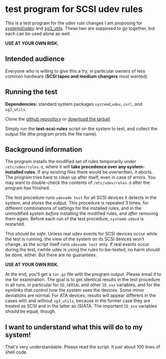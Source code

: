 # test program for SCSI udev rules

This is a test program for the udev rule changes I am proposing for 
[systemd/udev](https://github.com/systemd/systemd/pull/7594) and 
[sg3_utils](https://github.com/hreinecke/sg3_utils/pull/22). These two are
supposed to go together, but each can be used alone as well.

**USE AT YOUR OWN RISK.**

## Intended audience

Everyone who is willing to give this a try, in particular owners of less
common hardware (__SCSI tapes and medium changers__ most wanted).

## Running the test

**Dependencies:** standard system packages `systemd`,`udev`, `curl`, and `sg3_utils`.

Clone the [github repository](https://github.com/mwilck/test-udev-rules) 
or [download the tarball](https://codeload.github.com/mwilck/test-udev-rules/tar.gz/master).

Simply run the **test-scsi-rules** script on the system to test, and collect
the output file (the program prints the file name).

## Background information

The program installs the modified set of rules temporarily under
`/etc/udev/rules.d`, where it will __take precedence over any system-installed
rules__. If any existing files there would be overwritten, it aborts.
The program tries hard to clean up after itself, even in case of errors.
You may want to double-check the contents of `/etc/udev/rules.d` after the
program has finished.

The test procedure runs `udevadm test` for all SCSI devices it detects in the
system, and stores the output. This procedure is repeated 3 times, for
different combinations of settings for the installed rules, and in the
unmodified system *before* installing the modified rules, and *after* removing
them again. Before each run of the test procedure, `systemd-udevd` is restarted.

This *should be safe*. Unless real udev events for SCSI devices occur while the test is
running, the view of the system on its SCSI devices won't change, as the
script itself runs `udevadm test` only. If real events occur during the test,
cwhile udev is using the rules to-be-tested, no harm should be done, either.
But there are no guarantees.

**USE AT YOUR OWN RISK.**

At the end, you'll get a `tar.gz` file with the program output. Please email
it to me for examination. The goal is to get identical results in
the test procedure in all runs, in particular for `ID_SERIAL` and other
`ID_xxx` variables, and for the symlinks that control how the system sees the
devices. Some minor deviations are normal. For ATA devices, results will
appear different in the cases with and without `sg3_utils`, because in the former
case they are treated as SCSI and in the latter as (S)ATA. The important
`ID_xxx` variables should be equal, though.

## I want to understand what this will do to my system!

That's very understandable. Please read the script. It just about 100 lines of
shell code.

